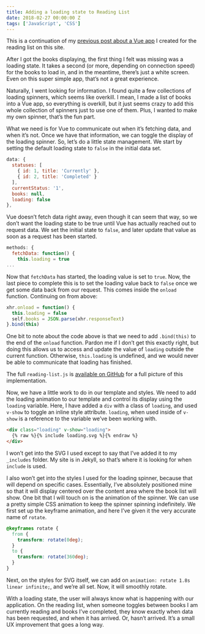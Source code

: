 ```yaml
---
title: Adding a loading state to Reading List
date: 2018-02-27 00:00:00 Z
tags: ['JavaScript', 'CSS']
---
```


This is a continuation of my [previous post about a Vue app](https://samhermes.com/posts/small-vue-app-reading-list/) I created for the reading list on this site.

After I got the books displaying, the first thing I felt was missing was a loading state. It takes a second (or more, depending on connection speed) for the books to load in, and in the meantime, there’s just a white screen. Even on this super simple app, that’s not a great experience.

Naturally, I went looking for information. I found quite a few collections of loading spinners, which seems like overkill. I mean, I made a list of books into a Vue app, so everything is overkill, but it just seems crazy to add this whole collection of spinners just to use one of them. Plus, I wanted to make my own spinner, that’s the fun part.

What we need is for Vue to communicate out when it’s fetching data, and when it’s not. Once we have that information, we can toggle the display of the loading spinner. So, let’s do a little state management. We start by setting the default loading state to `false` in the initial data set.

```js
data: {
  statuses: [
    { id: 1, title: 'Currently' },
    { id: 2, title: 'Completed' }
  ],
  currentStatus: '1',
  books: null,
  loading: false
},
```

Vue doesn’t fetch data right away, even though it can seem that way, so we don’t want the loading state to be true until Vue has actually reached out to request data. We set the initial state to `false`, and later update that value as soon as a request has been started.

```js
methods: {
  fetchData: function() {
    this.loading = true
...
```

Now that `fetchData` has started, the loading value is set to `true`. Now, the last piece to complete this is to set the loading value back to `false` once we get some data back from our request. This comes inside the `onload` function. Continuing on from above:

```js
xhr.onload = function() {
  this.loading = false
  self.books = JSON.parse(xhr.responseText)
}.bind(this)
```

One bit to note about the code above is that we need to add `.bind(this)` to the end of the `onload` function. Pardon me if I don’t get this exactly right, but doing this allows us to access and update the value of `loading` outside the current function. Otherwise, `this.loading` is undefined, and we would never be able to communicate that loading has finished.

The full `reading-list.js` is [available on GitHub](https://github.com/samhermes/samhermes.github.io/blob/master/js/reading-list.js) for a full picture of this implementation.

Now, we have a little work to do in our template and styles. We need to add the loading animation to our template and control its display using the `loading` variable. Here, I have added a `div` with a class of `loading`, and used `v-show` to toggle an inline style attribute. `loading`, when used inside of `v-show` is a reference to the variable we’ve been working with.

```html
<div class="loading" v-show="loading">
  {% raw %}{% include loading.svg %}{% endraw %}
</div>
```

I won’t get into the SVG I used except to say that I’ve added it to my `_includes` folder. My site is in Jekyll, so that’s where it is looking for when `include` is used.

I also won’t get into the styles I used for the loading spinner, because that will depend on specific cases. Essentially, I’ve absolutely positioned mine so that it will display centered over the content area where the book list will show. One bit that I will touch on is the animation of the spinner. We can use a pretty simple CSS animation to keep the spinner spinning indefinitely. We first set up the keyframe animation, and here I’ve given it the very accurate name of `rotate`.

```css
@keyframes rotate {
  from {
    transform: rotate(0deg);
  }
  to {
    transform: rotate(360deg);
  }
}
```

Next, on the styles for SVG itself, we can add on `animation: rotate 1.8s linear infinite;`, and we’re all set. Now, it will smoothly rotate.

With a loading state, the user will always know what is happening with our application. On the reading list, when someone toggles between books I am currently reading and books I’ve completed, they know exactly when data has been requested, and when it has arrived. Or, hasn’t arrived. It’s a small UX improvement that goes a long way.
